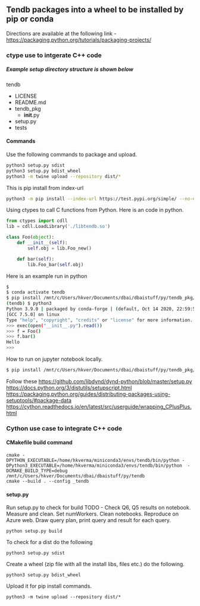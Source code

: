 
## Tendb packages into a wheel to be installed by pip or conda
Directions are available at the following link -
https://packaging.python.org/tutorials/packaging-projects/

### ctype use to intgerate C++ code

##### Example setup directory structure is shown below

tendb
 * LICENSE
 * README.md
 * tendb_pkg
   * __init__.py
 * setup.py
 * tests

#### Commands
Use the following commands to package and upload.

```bash
python3 setup.py sdist
python3 setup.py bdist_wheel
python3 -m twine upload --repository dist/*
```
This is pip install from index-url
```bash
python3 -m pip install --index-url https://test.pypi.org/simple/ --no-deps tendb-pkg-tendb
```

Using ctypes to call C functions from Python. Here is an code in python.
```python
from ctypes import cdll
lib = cdll.LoadLibrary('./libtendb.so')

class Foo(object):
    def __init__(self):
        self.obj = lib.Foo_new()

    def bar(self):
        lib.Foo_bar(self.obj)
```

Here is an example run in python
```bash
$ 
$ conda activate tendb
$ pip install /mnt/c/Users/hkver/Documents/dbai/dbaistuff/py/tendb_pkg/
(tendb) $ python3
Python 3.9.0 | packaged by conda-forge | (default, Oct 14 2020, 22:59:50)
[GCC 7.5.0] on linux
Type "help", "copyright", "credits" or "license" for more information.
>>> exec(open("__init__.py").read())
>>> f = Foo()
>>> f.bar()
Hello
>>>
```
How to run on jupyter notebook locally.
```bash
$ pip install /mnt/c/Users/hkver/Documents/dbai/dbaistuff/py/tendb_pkg/
```
Follow these
https://github.com/libdynd/dynd-python/blob/master/setup.py
https://docs.python.org/3/distutils/setupscript.html
https://packaging.python.org/guides/distributing-packages-using-setuptools/#package-data
https://cython.readthedocs.io/en/latest/src/userguide/wrapping_CPlusPlus.html

### Cython use case to integrate C++ code

#### CMakefile build command

```
cmake -DPYTHON_EXECUTABLE=/home/hkverma/miniconda3/envs/tendb/bin/python -DPython3_EXECUTABLE=/home/hkverma/miniconda3/envs/tendb/bin/python  -DCMAKE_BUILD_TYPE=debug /mnt/c/Users/hkver/Documents/dbai/dbaistuff/py/tendb
cmake --build . --config _tendb
```

#### setup.py
Run setup.py to check for build
TODO - Check Q6, Q5 results on notebook. Measure and clean. Set numWorkers.
       Clean notebooks. Reproduce on Azure web.
       Draw query plan, print query and result for each query.
       
```
python setup.py build
```
To check for a dist do the following
```
python3 setup.py sdist
```
Create a wheel (zip file with all the install libs, files etc.) do the following.
```
python3 setup.py bdist_wheel
```
Upload it for pip install commands.
```
python3 -m twine upload --repository dist/*
```